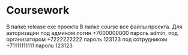 # Coursework
В папке release exe проекта
В папке course все файлы проекта. Для авторизации под админом логин +7000000000 пароль admin, под организатором +7222222222 пароль 123123 под сотрудником +71111111111 пароль 123123
